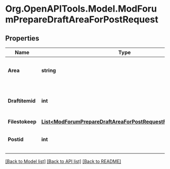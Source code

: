 # Org.OpenAPITools.Model.ModForumPrepareDraftAreaForPostRequest

## Properties

Name | Type | Description | Notes
------------ | ------------- | ------------- | -------------
**Area** | **string** | Area to prepare: attachment or post. | [default to "null"]
**Draftitemid** | **int** | The draft item id to use. 0 to generate one. | [optional] [default to 0]
**Filestokeep** | [**List&lt;ModForumPrepareDraftAreaForPostRequestFilestokeepInner&gt;**](ModForumPrepareDraftAreaForPostRequestFilestokeepInner.md) |  | [optional] 
**Postid** | **int** | Post to prepare the draft area for. | [default to null]

[[Back to Model list]](../README.md#documentation-for-models) [[Back to API list]](../README.md#documentation-for-api-endpoints) [[Back to README]](../README.md)

